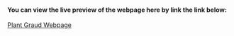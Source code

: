 #### You can view the live preview of the webpage here by link the link below:

[Plant Graud Webpage](https://lalith572.pythonanywhere.com)
